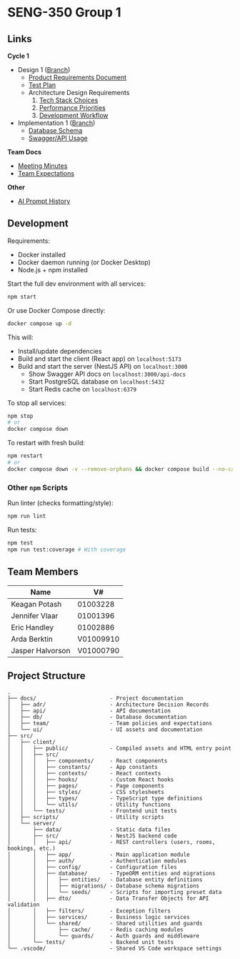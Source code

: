 # SENG-350 Group 1

## Links

**Cycle 1**
- Design 1 ([Branch](https://gitlab.csc.uvic.ca/courses/2025091/SENG350_COSI/teams/group_1_proj/-/tree/cycle-1/design))
    - [Product Requirements Document](docs/product-requirements-document.md)
    - [Test Plan](docs/test-plan.md)
    - Architecture Design Requirements
        1. [Tech Stack Choices](docs/adr/adr-1-tech-stack-choices.md)
        2. [Performance Priorities](docs/adr/adr-2-performance-priorities.md)
        2. [Development Workflow](docs/adr/adr-3-development-workflow.md)
- Implementation 1 ([Branch](https://gitlab.csc.uvic.ca/courses/2025091/SENG350_COSI/teams/group_1_proj/-/tree/cycle-1/implement))
    - [Database Schema](docs/db/schema.md)
    - [Swagger/API Usage](docs/api/api.md)


**Team Docs**
- [Meeting Minutes](docs/minutes.md)
- [Team Expectations](docs/team/team-expectations.md)

**Other**
- [AI Prompt History](docs/prompts.md) 

## Development

Requirements:
- Docker installed
- Docker daemon running (or Docker Desktop)
- Node.js + npm installed


Start the full dev environment with all services:
```bash
npm start
```

Or use Docker Compose directly:
```bash
docker compose up -d
```

This will:
- Install/update dependencies
- Build and start the client (React app) on `localhost:5173`
- Build and start the server (NestJS API) on `localhost:3000  `
    - Show Swagger API docs on `localhost:3000/api-docs`
    - Start PostgreSQL database on `localhost:5432`
    - Start Redis cache on `localhost:6379`

To stop all services:
```bash
npm stop
# or
docker compose down
```

To restart with fresh build:
```bash
npm restart
# or
docker compose down -v --remove-orphans && docker compose build --no-cache && docker compose up -d --force-recreate
```

### Other `npm` Scripts

Run linter (checks formatting/style):
```bash
npm run lint
```

Run tests:
```bash
npm test
npm run test:coverage # With coverage
```

## Team Members

| Name             | V#        |
| ---------------- | --------- |
| Keagan Potash    | 01003228  |
| Jennifer Vlaar   | 01001396  |
| Eric Handley     | 01002886  |
| Arda Berktin     | V01009910 |
| Jasper Halvorson | V01000790 |

## Project Structure

```
.
├── docs/                       - Project documentation
│   ├── adr/                    - Architecture Decision Records
│   ├── api/                    - API documentation
│   ├── db/                     - Database documentation
│   ├── team/                   - Team policies and expectations
│   └── ui/                     - UI assets and documentation
├── src/                        
│   ├── client/                 
│   │   ├── public/             - Compiled assets and HTML entry point
│   │   ├── src/                
│   │   │   ├── components/     - React components
│   │   │   ├── constants/      - App constants
│   │   │   ├── contexts/       - React contexts
│   │   │   ├── hooks/          - Custom React hooks
│   │   │   ├── pages/          - Page components
│   │   │   ├── styles/         - CSS stylesheets
│   │   │   ├── types/          - TypeScript type definitions
│   │   │   └── utils/          - Utility functions
│   │   └── tests/              - Frontend unit tests
│   ├── scripts/                - Utility scripts
│   └── server/                 
│       ├── data/               - Static data files
│       ├── src/                - NestJS backend code
│       │   ├── api/            - REST controllers (users, rooms, bookings, etc.)
│       │   ├── app/            - Main application module
│       │   ├── auth/           - Authentication modules
│       │   ├── config/         - Configuration files
│       │   ├── database/       - TypeORM entities and migrations
│       │   │   ├── entities/   - Database entity definitions
│       │   │   ├── migrations/ - Database schema migrations
│       │   │   └── seeds/      - Scripts for importing preset data
│       │   ├── dto/            - Data Transfer Objects for API validation
│       │   ├── filters/        - Exception filters
│       │   ├── services/       - Business logic services  
│       │   └── shared/         - Shared utilities and guards
│       │       ├── cache/      - Redis caching modules
│       │       └── guards/     - Auth guards and middleware
│       └── tests/              - Backend unit tests
└── .vscode/                    - Shared VS Code workspace settings
```